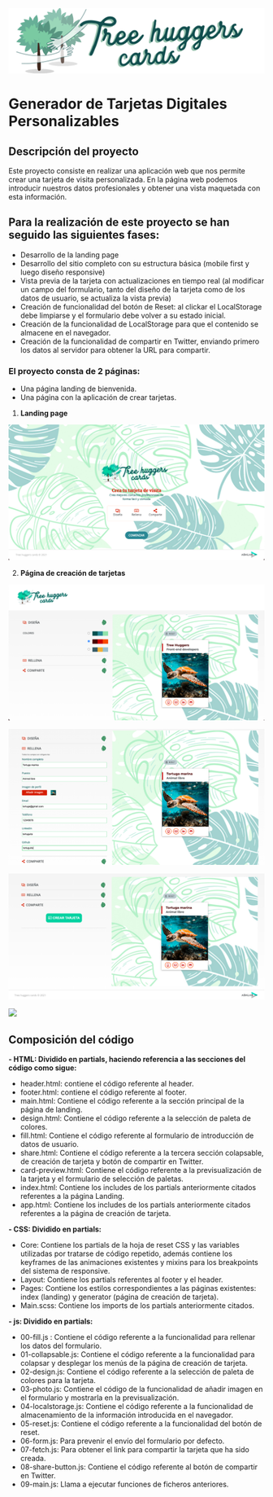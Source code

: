 ![](https://github.com/Adalab/project-promo-l-module-2-team-6/blob/master/src/images/logo-treehuggers.png)

# Generador de Tarjetas Digitales Personalizables

## Descripción del proyecto 

Este proyecto consiste en realizar una aplicación web que nos permite crear una tarjeta de visita personalizada. En la página web podemos introducir nuestros datos profesionales y obtener una vista maquetada con esta información. 

## Para la realización de este proyecto se han seguido las siguientes fases:
- Desarrollo de la landing page
- Desarrollo del sitio completo con su estructura básica (mobile first y luego diseño responsive)
- Vista previa de la tarjeta con actualizaciones en tiempo real (al modificar un campo del formulario, tanto del diseño de la tarjeta como de los datos de usuario, se actualiza la vista previa)
- Creación de funcionalidad del botón de Reset: al clickar el LocalStorage debe limpiarse y el formulario debe volver a su estado inicial.
- Creación de la funcionalidad de LocalStorage para que el contenido se almacene en el navegador.
- Creación de la funcionalidad de compartir en Twitter, enviando primero los datos al servidor para obtener la URL para compartir.

### El proyecto consta de 2 páginas:
- Una página landing de bienvenida.
- Una página con la aplicación de crear tarjetas.  

1. **Landing page** 

![](https://github.com/Adalab/project-promo-l-module-2-team-6/blob/master/src/images/landing.png)

2. **Página de creación de tarjetas** 


![](https://github.com/Adalab/project-promo-l-module-2-team-6/blob/master/src/images/app-01.png)

![](https://github.com/Adalab/project-promo-l-module-2-team-6/blob/master/src/images/app-02.png)

![](https://github.com/Adalab/project-promo-l-module-2-team-6/blob/master/src/images/app-03.png)

![](https://github.com/Adalab/project-promo-l-module-2-team-6/blob/master/src/images/app-04.png)

## Composición del código
**- HTML: Dividido en partials, haciendo referencia a las secciones del código como sigue:**

- header.html: contiene el código referente al header. 
- footer.html: contiene el código referente al footer.
- main.html: Contiene el código referente a la sección principal de la página de landing.
- design.html: Contiene el código referente a la selección de paleta de colores.
- fill.html: Contiene el código referente al formulario de introducción de datos de usuario.
- share.html: Contiene el código referente a la tercera sección colapsable, de creación de tarjeta y botón de compartir en Twitter.
- card-preview.html: Contiene el código referente a la previsualización de la tarjeta y el formulario de selección de paletas.
- index.html: Contiene los includes de los partials anteriormente citados referentes a la página Landing.
- app.html: Contiene los includes de los partials anteriormente citados referentes a la página de creación de tarjeta.

**- CSS: Dividido en partials:**

- Core: Contiene los partials de la hoja de reset CSS y las variables utilizadas por tratarse de código repetido, además contiene los keyframes de las animaciones existentes y mixins para los breakpoints del sistema de responsive.
- Layout: Contiene los partials referentes al footer y el header.
- Pages: Contiene los estilos correspondientes a las páginas existentes: index (landing) y generator (página de creación de tarjeta).
- Main.scss: Contiene los imports de los partials anteriormente citados.

**- js: Dividido en partials:**

- 00-fill.js : Contiene el código referente a la funcionalidad para rellenar los datos del formulario.
- 01-collapsable.js: Contiene el código referente a la funcionalidad para colapsar y desplegar los menús de la página de creación de tarjeta.
- 02-design.js: Contiene el código referente a la selección de paleta de colores para la tarjeta.
- 03-photo.js: Contiene el código de la funcionalidad de añadir imagen en el formulario y mostrarla en la previsualización.
- 04-localstorage.js: Contiene el código referente a la funcionalidad de almacenamiento de la información introducida en el navegador.
- 05-reset.js: Contiene el código referente a la funcionalidad del botón de reset.
- 06-form.js: Para prevenir el envío del formulario por defecto.
- 07-fetch.js: Para obtener el link para compartir la tarjeta que ha sido creada.
- 08-share-button.js: Contiene el código referente al botón de compartir en Twitter.
- 09-main.js: Llama a ejecutar funciones de ficheros anteriores.




